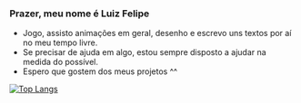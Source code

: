 ### Prazer, meu nome é Luiz Felipe

- Jogo, assisto animações em geral, desenho e escrevo uns textos por aí no meu tempo livre.
- Se precisar de ajuda em algo, estou sempre disposto a ajudar na medida do possível.
- Espero que gostem dos meus projetos ^^

[![Top Langs](https://github-readme-stats.vercel.app/api/top-langs/?username=luizfelipe9&layout=compact)](https://github.com/luizfelipe9/github-readme-stats) 
